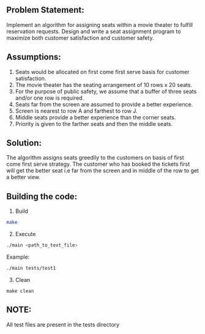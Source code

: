 ## Problem Statement:

Implement an algorithm for assigning seats within a movie theater to
fulfill reservation requests. Design and write a seat assignment
program to maximize both customer satisfaction and customer
safety.

## Assumptions:

1. Seats would be allocated on first come first serve basis for customer satisfaction.
2. The movie theater has the seating arrangement of 10 rows x 20 seats.
3. For the purpose of public safety, we assume that a buffer of three
   seats and/or one row is required.
4. Seats far from the screen are assumed to provide a better experience.
5. Screen is nearest to row A and farthest to row J.
6. Middle seats provide a better experience than the corner seats.
7. Priority is given to the farther seats and then the middle seats.

## Solution:

The algorithm assigns seats greedily to the customers on basis of first come first serve strategy.
The customer who has booked the tickets first will get the better seat i.e far from the screen and in middle of the row to get a better view.

## Building the code:

1. Build

```bash
make
```

2. Execute

```bash
./main <path_to_text_file>
```

Example:

```bash
./main tests/test1
```

3. Clean

```
make clean
```

## NOTE:

All test files are present in the tests directory
